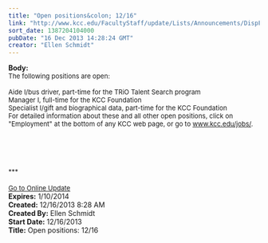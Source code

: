 ```yaml
---
title: "Open positions&colon; 12/16"
link: "http://www.kcc.edu/FacultyStaff/update/Lists/Announcements/DispForm.aspx?ID=1376"
sort_date: 1387204104000
pubDate: "16 Dec 2013 14:28:24 GMT"
creator: "Ellen Schmidt"
---
```


<div><b>Body:</b> <div class="ExternalClass3870B3C83A0541CCA3D6E0C94036B906">
<div>
<div>
<div><font size="2">The following positions are open: </font></div><font size="2">
<div><br />Aide I/bus driver, part-time for the TRiO Talent Search program</div>
<div>Manager I, full-time for the KCC Foundation</div>
<div>Specialist I/gift and biographical data, part-time for the KCC Foundation<br /></div>
<div></div></font>
<div><font size="2"></font></div>
<div><font size="2"></font></div>
<div><font size="2">For detailed information about these and all other open positions, click on &quot;Employment&quot; at the bottom of any KCC web page, or go to </font><a href="/jobs"><font size="2">www.kcc.edu/jobs/</font></a><font size="2">.</font></div>
<div><font size="2"></font></div>
<div><font size="2"></font></div>
<div>
<div><font size="2"><br /></font></div>
<div><font size="2"></font></div>
<div><font size="2"></font></div><font size="2"></font></div>
<div><font size="2">
<div></div>
<div></div>
<div> </div>
<div> </div>
<div><br /> </div></font>
<div><font size="2">***</font></div>
<div><font size="2"></font> </div>
<div><font size="2"></font></div>
<div><font size="2"></font></div>
<div><font size="2"></font></div>
<div><font size="2"></font></div>
<div><font size="2"></font></div>
<div><font size="2"></font></div>
<div><font size="2"></font></div>
<div><a href="/FacultyStaff/update/Pages/dailyupdate.aspx"><font size="2">Go to Online Update</font></a></div>
<div></div></div></div></div></div></div>
<div><b>Expires:</b> 1/10/2014</div>
<div><b>Created:</b> 12/16/2013 8:28 AM</div>
<div><b>Created By:</b> Ellen Schmidt</div>
<div><b>Start Date:</b> 12/16/2013</div>
<div><b>Title:</b> Open positions: 12/16</div>
